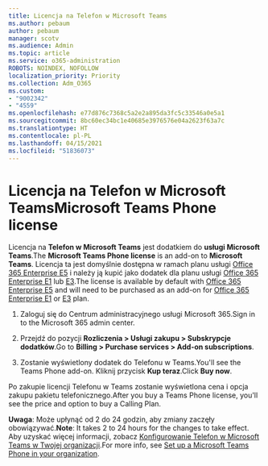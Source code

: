 ```yaml
---
title: Licencja na Telefon w Microsoft Teams
ms.author: pebaum
author: pebaum
manager: scotv
ms.audience: Admin
ms.topic: article
ms.service: o365-administration
ROBOTS: NOINDEX, NOFOLLOW
localization_priority: Priority
ms.collection: Adm_O365
ms.custom:
- "9002342"
- "4559"
ms.openlocfilehash: e77d876c7368c5a2e2a895da3fc5c33546a0e5a1
ms.sourcegitcommit: 8bc60ec34bc1e40685e3976576e04a2623f63a7c
ms.translationtype: HT
ms.contentlocale: pl-PL
ms.lasthandoff: 04/15/2021
ms.locfileid: "51836073"
---
```

# <a name="microsoft-teams-phone-license"></a><span data-ttu-id="5899a-102">Licencja na Telefon w Microsoft Teams</span><span class="sxs-lookup"><span data-stu-id="5899a-102">Microsoft Teams Phone license</span></span>

<span data-ttu-id="5899a-103">Licencja na **Telefon w Microsoft Teams** jest dodatkiem do **usługi Microsoft Teams**.</span><span class="sxs-lookup"><span data-stu-id="5899a-103">The **Microsoft Teams Phone license** is an add-on to **Microsoft Teams**.</span></span> <span data-ttu-id="5899a-104">Licencja ta jest domyślnie dostępna w ramach planu usługi [Office 365 Enterprise E5](https://www.microsoft.com/microsoft-365/business/office-365-enterprise-e5-business-software?rtc=1&activetab=pivot%3aoverviewtab) i należy ją kupić jako dodatek dla planu usługi [Office 365 Enterprise E1](https://products.office.com/business/office-365-enterprise-e1-business-software) lub [E3](https://products.office.com/business/office-365-enterprise-e3-business-software).</span><span class="sxs-lookup"><span data-stu-id="5899a-104">The license is available by default with [Office 365 Enterprise E5](https://www.microsoft.com/microsoft-365/business/office-365-enterprise-e5-business-software?rtc=1&activetab=pivot%3aoverviewtab) and will need to be purchased as an add-on for [Office 365 Enterprise E1](https://products.office.com/business/office-365-enterprise-e1-business-software) or [E3](https://products.office.com/business/office-365-enterprise-e3-business-software) plan.</span></span>

1. <span data-ttu-id="5899a-105">Zaloguj się do Centrum administracyjnego usługi Microsoft 365.</span><span class="sxs-lookup"><span data-stu-id="5899a-105">Sign in to the Microsoft 365 admin center.</span></span>

2. <span data-ttu-id="5899a-106">Przejdź do pozycji **Rozliczenia > Usługi zakupu > Subskrypcje dodatków**.</span><span class="sxs-lookup"><span data-stu-id="5899a-106">Go to **Billing > Purchase services > Add-on subscriptions**.</span></span> 

3. <span data-ttu-id="5899a-107">Zostanie wyświetlony dodatek do Telefonu w Teams.</span><span class="sxs-lookup"><span data-stu-id="5899a-107">You'll see the Teams Phone add-on.</span></span> <span data-ttu-id="5899a-108">Kliknij przycisk **Kup teraz**.</span><span class="sxs-lookup"><span data-stu-id="5899a-108">Click **Buy now**.</span></span>

<span data-ttu-id="5899a-109">Po zakupie licencji Telefonu w Teams zostanie wyświetlona cena i opcja zakupu pakietu telefonicznego.</span><span class="sxs-lookup"><span data-stu-id="5899a-109">After you buy a Teams Phone license, you'll see the price and option to buy a Calling Plan.</span></span>

<span data-ttu-id="5899a-110">**Uwaga**: Może upłynąć od 2 do 24 godzin, aby zmiany zaczęły obowiązywać.</span><span class="sxs-lookup"><span data-stu-id="5899a-110">**Note**: It takes 2 to 24 hours for the changes to take effect.</span></span> <span data-ttu-id="5899a-111">Aby uzyskać więcej informacji, zobacz [Konfigurowanie Telefon w Microsoft Teams w Twojej organizacji](https://docs.microsoft.com/MicrosoftTeams/setting-up-your-phone-system).</span><span class="sxs-lookup"><span data-stu-id="5899a-111">For more info, see [Set up a Microsoft Teams Phone in your organization](https://docs.microsoft.com/MicrosoftTeams/setting-up-your-phone-system).</span></span> 


